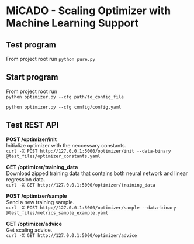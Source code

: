# MiCADO - Scaling Optimizer with Machine Learning Support

## Test program
From project root run
```python pure.py```

## Start program 
From project root run  
```python optimizer.py --cfg path/to_config_file```

```python optimizer.py --cfg config/config.yaml```

## Test REST API 
__POST /optimizer/init__  
Initialize optimizer with the neccessary constants.  
```curl -X POST http://127.0.0.1:5000/optimizer/init --data-binary @test_files/optimizer_constants.yaml```  
  
__GET /optimizer/training_data__  
Download zipped training data that contains both neural network and linear regression data.  
```curl -X GET http://127.0.0.1:5000/optimizer/training_data```  
  
__POST /optimizer/sample__   
Send a new training sample.  
```curl -X POST http://127.0.0.1:5000/optimizer/sample --data-binary @test_files/metrics_sample_example.yaml``` 
  
__GET /optimizer/advice__     
Get scaling advice.  
```curl -X GET http://127.0.0.1:5000/optimizer/advice```  
